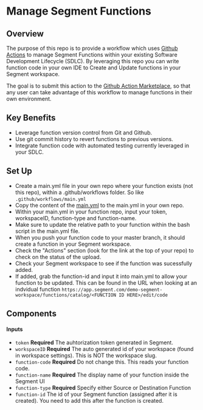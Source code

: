 # Manage Segment Functions

## Overview
The purpose of this repo is to provide a workflow which uses [Github Actions](https://help.github.com/en/actions) to manage Segment Functions within your existing Software Development Lifecycle (SDLC). By leveraging this repo you can write function code in your own IDE to Create and Update functions in your Segment workspace.

The goal is to submit this action to the [Github Action Marketplace](https://github.com/marketplace/category/free), so that any user can take advantage of this workflow to manage functions in their own environment.

## Key Benefits
- Leverage function version control from Git and Github.
- Use git commit history to revert functions to previous versions.
- Integrate function code with automated testing currently leveraged in your SDLC.


## Set Up
- Create a main.yml file in your own repo where your function exists (not this repo), within a .github/workflows folder. So like `.github/workflows/main.yml`
- Copy the content of the [main.yml](https://github.com/samgehret/manageSegmentFunction/blob/master/.github/workflows/main.yml) to the main.yml in your own repo.
- Within your main.yml in your function repo, input your token, workspaceID, function-type and function-name.
- Make sure to update the relative path to your function within the bash script in the main.yml file.
- When you push your function code to your master branch, it should create a function in your Segment workspace.
- Check the "Actions" section (look for the link at the top of your repo) to check on the status of the upload.
- Check your Segment workspace to see if the function was sucessfully added.
- If added, grab the function-id and input it into main.yml to allow your function to be updated. This can be found in the URL when looking at an indvidual function `https://app.segment.com/demo-segment-workspace/functions/catalog/<FUNCTION ID HERE>/edit/code`


## Components

#### Inputs
- `token`
**Required** The auhtorization token generated in Segment.
- `workspaceID`
**Required** The auto generated id of your workspace (found in workspace settings). This is NOT the workspace slug.
- `function-code`
**Required** Do not change this. This reads your function code.
- `function-name`
**Required** The display name of your function inside the Segment UI
- `function-type`
**Required** Specify either Source or Destination Function
- `function-id`
The id of your Segment function (assigned after it is created). You need to add this after the function is created.
